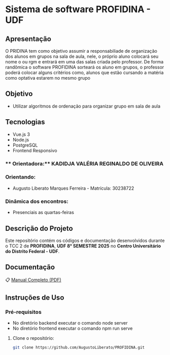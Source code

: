# Sistema de software PROFIDINA - UDF 

## Apresentação
O PRIDINA tem como objetivo assumir a responsabiliade de organização dos alunos em grupos na sala de aula, nele, o próprio aluno colocará seu nome o ou rgm e entrará em uma das salas criada pelo professor. De forma randômica o software PROFIDINA sorteará os aluno em grupos, o professor poderá colocar alguns critérios como, alunos que estão cursando a matéria como optativa estarem no mesmo grupo

##  Objetivo
- Utilizar algoritmos de ordenação para organizar grupo em sala de aula
  
## Tecnologias 
-  Vue.js 3
-  Node.js
-  PostgreSQL
-  Frontend Responsivo
  
### ** Orientadora:** KADIDJA VALÉRIA REGINALDO DE OLIVEIRA

###  Orientando:
- Augusto Liberato Marques Ferreira - Matrícula: 30238722 

###  Dinâmica dos encontros:
- Presenciais as quartas-feiras

## Descrição do Projeto

Este repositório contém os códigos e documentação desenvolvidos durante o TCC 2 de **PROFIDINA**,  **UDF  8° SEMESTRE 2025** no **Centro Universitário do Distrito Federal - UDF**.

## Documentação 

📋 [Manual Completo (PDF)](./manual-profidina.pdf)

##  Instruções de Uso

### Pré-requisitos
- No diretório backend executar o comando  node server  
- No diretório frontend executar o comando npm run serve  

1. Clone o repositório:
   ```bash
   git clone https://github.com/AugustoLiberato/PROFIDINA.git
   
   ```

